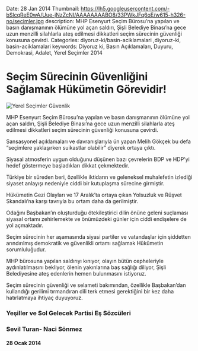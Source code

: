 Date: 28 Jan 2014
Thumbnail: https://lh5.googleusercontent.com/-bSlcqReE0wA/Uue-jNzZcNI/AAAAAAAABO8/33PWkJFq6oE/w615-h326-no/secimler.jpg
description: MHP Esenyurt Seçim Bürosu’na yapılan ve basın danışmanının ölümüne yol açan saldırı, Şişli Belediye Binası’na gece uzun menzilli silahlarla ateş edilmesi dikkatleri seçim sürecinin güvenliği konusuna çevirdi. 
Categories: diyoruz-ki/basin-aciklamalari ,diyoruz-ki, basin-aciklamalari
keywords: Diyoruz ki, Basın Açıklamaları, Duyuru, Demokrasi, Adalet, Yerel Seçimler 2014

# Seçim Sürecinin Güvenliğini Sağlamak Hükümetin Görevidir!

![Yerel Seçimler Güvenlik](https://lh5.googleusercontent.com/-bSlcqReE0wA/Uue-jNzZcNI/AAAAAAAABO8/33PWkJFq6oE/w615-h326-no/secimler.jpg)

MHP Esenyurt Seçim Bürosu’na yapılan ve basın danışmanının ölümüne yol açan saldırı, Şişli Belediye Binası’na gece uzun menzilli silahlarla ateş edilmesi dikkatleri seçim sürecinin güvenliği konusuna çevirdi.

Sansasyonel açıklamaları ve davranışlarıyla ün yapan Melih Gökçek bu defa “seçimlere yaklaşırken suikastlar olabilir” diyerek ortaya çıktı.

Siyasal atmosferin uygun olduğunu düşünen bazı çevrelerin BDP ve HDP’yi hedef göstermeye başladıkları dikkat çekmektedir.

Türkiye bir süreden beri, özellikle iktidarın ve geleneksel muhalefetin izlediği siyaset anlayışı nedeniyle ciddi bir kutuplaşma sürecine girmiştir.

Hükümetin Gezi Olayları ve 17 Aralık’ta ortaya çıkan Yolsuzluk ve Rüşvet Skandalı’na karşı tavrıyla bu ortam daha da gerilmiştir.

Odağını Başbakan’ın oluşturduğu ötekileştirici dilin önüne geleni suçlaması siyasal ortamı zehirlemekte ve önümüzdeki günler için ciddi endişelere de yol açmaktadır.

Seçim sürecinin her aşamasında siyasi partiler ve vatandaşlar için şiddetten arındırılmış demokratik ve güvenlikli ortamı sağlamak Hükümetin sorumluluğudur.

MHP bürosuna yapılan saldırıyı kınıyor, olayın bütün cepheleriyle aydınlatılmasını bekliyor, ölenin yakınlarına baş sağlığı diliyor, Şişli Belediyesine ateş edenlerin hemen bulunmasını istiyoruz.

Seçim sürecinin güvenliği ve selameti bakımından, özellikle Başbakan’dan kullandığı gerilimi tırmandıran dili terk etmesi gerektiğini bir kez daha hatırlatmaya ihtiyaç duyuyoruz.

 
 
### Yeşiller ve Sol Gelecek Partisi Eş Sözcüleri
### Sevil Turan- Naci Sönmez


#### 28 Ocak 2014
